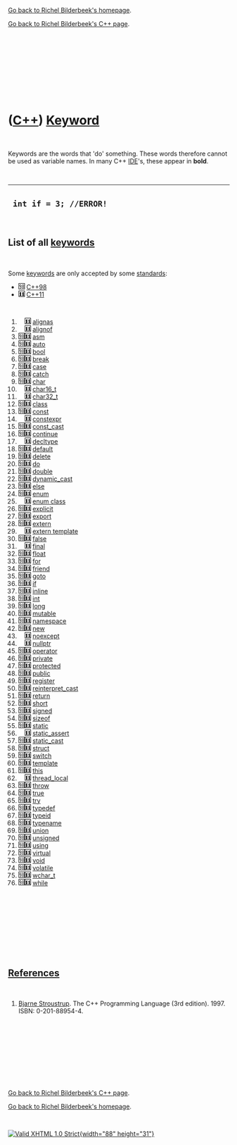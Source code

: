 [Go back to Richel Bilderbeek's homepage](index.htm).

[Go back to Richel Bilderbeek's C++ page](Cpp.htm).

 

 

 

 

 

([C++](Cpp.htm)) [Keyword](CppKeyword.htm)
==========================================

 

Keywords are the words that 'do' something. These words therefore cannot
be used as variable names. In many C++ [IDE](CppIde.htm)'s, these appear
in **bold**.

 

  -------------------------
  ` int if = 3; //ERROR!`
  -------------------------

 

List of all [keywords](CppKeyword.htm)
--------------------------------------

 

Some [keywords](CppKeyword.htm) are only accepted by some
[standards](CppStandard.htm):

-   ![C++98](PicCpp98.png) [C++98](Cpp98.htm)
-   ![C++11](PicCpp11.png) [C++11](Cpp11.htm)

 

1.  ![ ](PicSpacer.png)![C++11](PicCpp11.png) [alignas](CppAlignas.htm)
2.  ![ ](PicSpacer.png)![C++11](PicCpp11.png) [alignof](CppAlignof.htm)
3.  ![C++98](PicCpp98.png)![C++11](PicCpp11.png) [asm](CppAsm.htm)
4.  ![C++98](PicCpp98.png)![C++11](PicCpp11.png) [auto](CppAuto.htm)
5.  ![C++98](PicCpp98.png)![C++11](PicCpp11.png) [bool](CppBool.htm)
6.  ![C++98](PicCpp98.png)![C++11](PicCpp11.png) [break](CppBreak.htm)
7.  ![C++98](PicCpp98.png)![C++11](PicCpp11.png) [case](CppCase.htm)
8.  ![C++98](PicCpp98.png)![C++11](PicCpp11.png) [catch](CppCatch.htm)
9.  ![C++98](PicCpp98.png)![C++11](PicCpp11.png) [char](CppChar.htm)
10. ![ ](PicSpacer.png)![C++11](PicCpp11.png)
    [char16\_t](CppChar16_t.htm)
11. ![ ](PicSpacer.png)![C++11](PicCpp11.png)
    [char32\_t](CppChar32_t.htm)
12. ![C++98](PicCpp98.png)![C++11](PicCpp11.png) [class](CppClass.htm)
13. ![C++98](PicCpp98.png)![C++11](PicCpp11.png) [const](CppConst.htm)
14. ![ ](PicSpacer.png)![C++11](PicCpp11.png)
    [constexpr](CppConstexpr.htm)
15. ![C++98](PicCpp98.png)![C++11](PicCpp11.png)
    [const\_cast](CppConst_cast.htm)
16. ![C++98](PicCpp98.png)![C++11](PicCpp11.png)
    [continue](CppContinue.htm)
17. ![ ](PicSpacer.png)![C++11](PicCpp11.png)
    [decltype](CppDecltype.htm)
18. ![C++98](PicCpp98.png)![C++11](PicCpp11.png)
    [default](CppDefault.htm)
19. ![C++98](PicCpp98.png)![C++11](PicCpp11.png) [delete](CppDelete.htm)
20. ![C++98](PicCpp98.png)![C++11](PicCpp11.png) [do](CppDo.htm)
21. ![C++98](PicCpp98.png)![C++11](PicCpp11.png) [double](CppDouble.htm)
22. ![C++98](PicCpp98.png)![C++11](PicCpp11.png)
    [dynamic\_cast](CppDynamic_cast.htm)
23. ![C++98](PicCpp98.png)![C++11](PicCpp11.png) [else](CppElse.htm)
24. ![C++98](PicCpp98.png)![C++11](PicCpp11.png) [enum](CppEnum.htm)
25. ![ ](PicSpacer.png)![C++11](PicCpp11.png) [enum
    class](CppEnumClass.htm)
26. ![C++98](PicCpp98.png)![C++11](PicCpp11.png)
    [explicit](CppExplicit.htm)
27. ![C++98](PicCpp98.png)![C++11](PicCpp11.png) [export](CppExport.htm)
28. ![C++98](PicCpp98.png)![C++11](PicCpp11.png) [extern](CppExtern.htm)
29. ![ ](PicSpacer.png)![C++11](PicCpp11.png) [extern
    template](CppExternTemplate.htm)
30. ![C++98](PicCpp98.png)![C++11](PicCpp11.png) [false](CppFalse.htm)
31. ![ ](PicSpacer.png)![C++11](PicCpp11.png) [final](CppFinal.htm)
32. ![C++98](PicCpp98.png)![C++11](PicCpp11.png) [float](CppFloat.htm)
33. ![C++98](PicCpp98.png)![C++11](PicCpp11.png) [for](CppFor.htm)
34. ![C++98](PicCpp98.png)![C++11](PicCpp11.png) [friend](CppFriend.htm)
35. ![C++98](PicCpp98.png)![C++11](PicCpp11.png) [goto](CppGoto.htm)
36. ![C++98](PicCpp98.png)![C++11](PicCpp11.png) [if](CppIf.htm)
37. ![C++98](PicCpp98.png)![C++11](PicCpp11.png) [inline](CppInline.htm)
38. ![C++98](PicCpp98.png)![C++11](PicCpp11.png) [int](CppInt.htm)
39. ![C++98](PicCpp98.png)![C++11](PicCpp11.png) [long](CppLong.htm)
40. ![C++98](PicCpp98.png)![C++11](PicCpp11.png)
    [mutable](CppMutable.htm)
41. ![C++98](PicCpp98.png)![C++11](PicCpp11.png)
    [namespace](CppNamespace.htm)
42. ![C++98](PicCpp98.png)![C++11](PicCpp11.png) [new](CppNew.htm)
43. ![ ](PicSpacer.png)![C++11](PicCpp11.png)
    [noexcept](CppNoexcept.htm)
44. ![ ](PicSpacer.png)![C++11](PicCpp11.png) [nullptr](CppNullptr.htm)
45. ![C++98](PicCpp98.png)![C++11](PicCpp11.png)
    [operator](CppOperator.htm)
46. ![C++98](PicCpp98.png)![C++11](PicCpp11.png)
    [private](CppPrivate.htm)
47. ![C++98](PicCpp98.png)![C++11](PicCpp11.png)
    [protected](CppProtected.htm)
48. ![C++98](PicCpp98.png)![C++11](PicCpp11.png) [public](CppPublic.htm)
49. ![C++98](PicCpp98.png)![C++11](PicCpp11.png)
    [register](CppRegister.htm)
50. ![C++98](PicCpp98.png)![C++11](PicCpp11.png)
    [reinterpret\_cast](CppReinterpret_cast.htm)
51. ![C++98](PicCpp98.png)![C++11](PicCpp11.png) [return](CppReturn.htm)
52. ![C++98](PicCpp98.png)![C++11](PicCpp11.png) [short](CppShort.htm)
53. ![C++98](PicCpp98.png)![C++11](PicCpp11.png) [signed](CppSigned.htm)
54. ![C++98](PicCpp98.png)![C++11](PicCpp11.png) [sizeof](CppSizeof.htm)
55. ![C++98](PicCpp98.png)![C++11](PicCpp11.png) [static](CppStatic.htm)
56. ![ ](PicSpacer.png)![C++11](PicCpp11.png)
    [static\_assert](CppStatic_assert.htm)
57. ![C++98](PicCpp98.png)![C++11](PicCpp11.png)
    [static\_cast](CppStatic_cast.htm)
58. ![C++98](PicCpp98.png)![C++11](PicCpp11.png) [struct](CppStruct.htm)
59. ![C++98](PicCpp98.png)![C++11](PicCpp11.png) [switch](CppSwitch.htm)
60. ![C++98](PicCpp98.png)![C++11](PicCpp11.png)
    [template](CppTemplate.htm)
61. ![C++98](PicCpp98.png)![C++11](PicCpp11.png) [this](CppThis.htm)
62. ![ ](PicSpacer.png)![C++11](PicCpp11.png)
    [thread\_local](CppThread_local.htm)
63. ![C++98](PicCpp98.png)![C++11](PicCpp11.png) [throw](CppThrow.htm)
64. ![C++98](PicCpp98.png)![C++11](PicCpp11.png) [true](CppTrue.htm)
65. ![C++98](PicCpp98.png)![C++11](PicCpp11.png) [try](CppTry.htm)
66. ![C++98](PicCpp98.png)![C++11](PicCpp11.png)
    [typedef](CppTypedef.htm)
67. ![C++98](PicCpp98.png)![C++11](PicCpp11.png) [typeid](CppTypeid.htm)
68. ![C++98](PicCpp98.png)![C++11](PicCpp11.png)
    [typename](CppTypename.htm)
69. ![C++98](PicCpp98.png)![C++11](PicCpp11.png) [union](CppUnion.htm)
70. ![C++98](PicCpp98.png)![C++11](PicCpp11.png)
    [unsigned](CppUnsigned.htm)
71. ![C++98](PicCpp98.png)![C++11](PicCpp11.png) [using](CppUsing.htm)
72. ![C++98](PicCpp98.png)![C++11](PicCpp11.png)
    [virtual](CppVirtual.htm)
73. ![C++98](PicCpp98.png)![C++11](PicCpp11.png) [void](CppVoid.htm)
74. ![C++98](PicCpp98.png)![C++11](PicCpp11.png)
    [volatile](CppVolatile.htm)
75. ![C++98](PicCpp98.png)![C++11](PicCpp11.png)
    [wchar\_t](CppWchar_t.htm)
76. ![C++98](PicCpp98.png)![C++11](PicCpp11.png) [while](CppWhile.htm)

 

 

 

 

 

[References](CppReferences.htm)
-------------------------------

 

1.  [Bjarne Stroustrup](CppBjarneStroustrup.htm). The C++ Programming
    Language (3rd edition). 1997. ISBN: 0-201-88954-4.

 

 

 

 

 

[Go back to Richel Bilderbeek's C++ page](Cpp.htm).

[Go back to Richel Bilderbeek's homepage](index.htm).

 

[![Valid XHTML 1.0 Strict](valid-xhtml10.png){width="88"
height="31"}](http://validator.w3.org/check?uri=referer)
